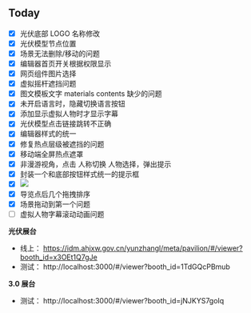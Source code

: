 ## Today

- [x] 光伏底部 LOGO 名称修改
- [x] 光伏模型节点位置
- [x] 场景无法删除/移动的问题
- [x] 编辑器首页开关根据权限显示
- [x] 网页组件图片选择
- [x] 虚拟摇杆遮挡问题
- [x] 图文模板文字 materials contents 缺少的问题
- [x] 未开启语言时，隐藏切换语言按钮
- [x] 添加显示虚拟人物时才显示字幕
- [x] 光伏模型点击链接跳转不正确
- [x] 编辑器样式的统一
- [x] 修复热点层级被遮挡的问题
- [x] 移动端全屏热点遮罩
- [x] 非漫游视角，点击 人称切换 人物选择，弹出提示
- [x] 封装一个和底部按钮样式统一的提示框
- [x] ![](Pasted%20image%2020240429155945.png)
- [x] 导览点后几个拖拽排序
- [x] 场景拖动到第一个问题
- [ ] 虚拟人物字幕滚动动画问题

**光伏展台**

- 线上： https://idm.ahjxw.gov.cn/yunzhangl/meta/pavilion/#/viewer?booth_id=x3OEt1Q7gJe
- 测试： http://localhost:3000/#/viewer?booth_id=1TdGQcPBmub

**3.0 展台**

- 测试： http://localhost:3000/#/viewer?booth_id=jNJKYS7goIq